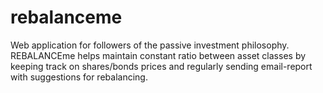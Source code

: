 # rebalanceme
Web application for followers of the passive investment philosophy. REBALANCEme helps maintain constant ratio between asset classes by keeping track on shares/bonds prices and regularly sending email-report with suggestions for rebalancing.
